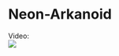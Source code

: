 # Neon-Arkanoid

Video:
<br>
[![](http://img.youtube.com/vi/Y_MyMprxjVk/0.jpg)](http://www.youtube.com/watch?v=Y_MyMprxjVk "Neon arkanoid")
